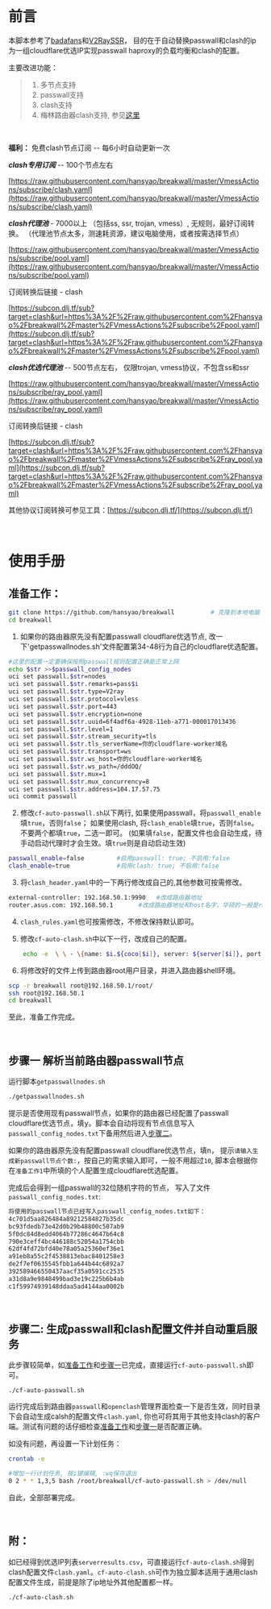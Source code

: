 # 前言

本脚本参考了[badafans](https://github.com/badafans/better-cloudflare-ip)和[V2RaySSR](https://github.com/V2RaySSR/cf-auto-passwall)， 目的在于自动替换passwall和clash的ip为一组cloudflare优选IP实现passwall haproxy的负载均衡和clash的配置。

主要改进功能：
>1. 多节点支持
>2. passwall支持
>3. clash支持
>4. 梅林路由器clash支持, 参见[这里](merlin/README.md)
<br>

**福利：** 免费clash节点订阅 -- 每6小时自动更新一次

***clash专用订阅*** -- 100个节点左右

[https://raw.githubusercontent.com/hansyao/breakwall/master/VmessActions/subscribe/clash.yaml](https://raw.githubusercontent.com/hansyao/breakwall/master/VmessActions/subscribe/clash.yaml)

***clash代理池*** - 7000以上 （包括ss, ssr, trojan, vmess）, 无规则，最好订阅转换。 （代理池节点太多，测速耗资源，建议电脑使用，或者按需选择节点）

[https://raw.githubusercontent.com/hansyao/breakwall/master/VmessActions/subscribe/pool.yaml](https://raw.githubusercontent.com/hansyao/breakwall/master/VmessActions/subscribe/pool.yaml)

订阅转换后链接 - clash

[https://subcon.dlj.tf/sub?target=clash&url=https%3A%2F%2Fraw.githubusercontent.com%2Fhansyao%2Fbreakwall%2Fmaster%2FVmessActions%2Fsubscribe%2Fpool.yaml](https://subcon.dlj.tf/sub?target=clash&url=https%3A%2F%2Fraw.githubusercontent.com%2Fhansyao%2Fbreakwall%2Fmaster%2FVmessActions%2Fsubscribe%2Fpool.yaml)


***clash优选代理池*** -- 500节点左右， 仅限trojan, vmess协议，不包含ss和ssr

[https://raw.githubusercontent.com/hansyao/breakwall/master/VmessActions/subscribe/ray_pool.yaml](https://raw.githubusercontent.com/hansyao/breakwall/master/VmessActions/subscribe/ray_pool.yaml)

订阅转换后链接 - clash

[https://subcon.dlj.tf/sub?target=clash&url=https%3A%2F%2Fraw.githubusercontent.com%2Fhansyao%2Fbreakwall%2Fmaster%2FVmessActions%2Fsubscribe%2Fray_pool.yaml](https://subcon.dlj.tf/sub?target=clash&url=https%3A%2F%2Fraw.githubusercontent.com%2Fhansyao%2Fbreakwall%2Fmaster%2FVmessActions%2Fsubscribe%2Fray_pool.yaml)


其他协议订阅转换可参见工具：[https://subcon.dlj.tf/](https://subcon.dlj.tf/)

<br>

# 使用手册

## 准备工作：


```bash
git clone https://github.com/hansyao/breakwall          # 克隆到本地电脑
cd breakwall
```

1. 如果你的路由器原先没有配置passwall cloudflare优选节点, 改一下'getpasswallnodes.sh'文件配置第34-48行为自己的cloudflare优选配置。

```bash
#这里的配置一定要确保按照passwall规则配置正确能正常上网
echo $str >>$passwall_config_nodes
uci set passwall.$str=nodes
uci set passwall.$str.remarks=pass$i
uci set passwall.$str.type=V2ray
uci set passwall.$str.protocol=vless
uci set passwall.$str.port=443
uci set passwall.$str.encryption=none
uci set passwall.$str.uuid=6f4adf6a-4928-11eb-a771-000017013436
uci set passwall.$str.level=1
uci set passwall.$str.stream_security=tls
uci set passwall.$str.tls_serverName=你的cloudflare-worker域名
uci set passwall.$str.transport=ws
uci set passwall.$str.ws_host=你的cloudflare-worker域名
uci set passwall.$str.ws_path=/dddOQ/
uci set passwall.$str.mux=1
uci set passwall.$str.mux_concurrency=8
uci set passwall.$str.address=104.17.57.75
uci commit passwall

```

2. 修改`cf-auto-passwall.sh`以下两行, 如果使用passwall，将`passwall_enable`填`true`，否则`false`； 如果使用clash, 将`clash_enable`填`true`，否则`false`。不要两个都填`true`，二选一即可。
(如果填`false`，配置文件也会自动生成，待手动启动代理时才会生效。填`true`则是自动启动生效)

```bash
passwall_enable=false         #启用passwall: true; 不启用:false
clash_enable=true             #启用clash: true; 不启用:false
```

3. 将`clash_header.yaml`中的一下两行修改成自己的,其他参数可按需修改。

```bash
external-controller: 192.168.50.1:9990   #改成路由器地址
router.asus.com: 192.168.50.1       #改成路由器地址和host名字，华硕的一般是router.asus.com。此行不重要，也可删除

```

4. `clash_rules.yaml`也可按需修改，不修改保持默认即可。

5. 修改`cf-auto-clash.sh`中以下一行，改成自己的配置。
```bash
    echo -e  \ \ - \{name: $i.${coco[$i]}, server: ${server[$i]}, port: 443, type: vmess, uuid: 231afacc-5082-11eb-badc-000adfdd60ef, alterId: 0, cipher: auto, tls: true, skip-cert-verify: false, network: ws, ws-path: /adfbdd, ws-headers: \{Host: your.cloudflare.workers.dev\}\} >>$clash

```

6. 将修改好的文件上传到路由器root用户目录，并进入路由器shell环境。

```bash
scp -r breakwall root@192.168.50.1/root/
ssh root@192.168.50.1
cd breakwall
```

至此，准备工作完成。

<br>

## 步骤一 解析当前路由器passwall节点

运行脚本`getpasswallnodes.sh`
```bash
./getpasswallnodes.sh
```

提示是否使用现有passwall节点，如果你的路由器已经配置了passwall cloudflare优选节点，填<kbd>y</kbd>。脚本会自动将现有节点信息写入`passwall_config_nodes.txt`下备用然后进入[步骤二](#步骤二)。

如果你的路由器原先没有配置passwall cloudflare优选节点，填<kbd>n</kbd>， 提示`请输入生成新passwall节点个数:`，按自己的需求输入即可，一般不用超过`10`, 脚本会根据你在`准备工作1`中所填的个人配置生成cloudflare优选配置。

完成后会得到一组passwall的32位随机字符的节点， 写入了文件`passwall_config_nodes.txt`:

```bash
将使用的passwall节点已经写入passwall_config_nodes.txt如下：
4c701d5aa826484a89212584827b35dc
bc93fdedb73e42d0b29b48800c507ab9
5f0dc84d8edd4064b77286c4647b64c8
790e3ceff4bc446188c52054a1754cbb
62df4fd72bfd40e78a05a25360ef36e1
a91eb8a55c2f4538813ebac8401258e3
de2f7ef0635545fbb1a644b44c6892a7
392589466550437aacf35a0591cc2535
a31d8a9e9848499bad3e19c225b6b4ab
c1f59974939148ddaa5ad4144aa0002b
```

<br>

## 步骤二: 生成passwall和clash配置文件并自动重启服务

此步骤较简单，如[准备工作](#准备工作)和[步骤一](#步骤一-解析当前路由器passwall节点)已完成，直接运行`cf-auto-passwall.sh`即可。

```
./cf-auto-passwall.sh
```
运行完成后到路由器`passwall`和`openclash`管理界面检查一下是否生效，同时目录下会自动生成calsh的配置文件`clash.yaml`, 你也可将其用于其他支持clash的客户端。测试有问题的话仔细检查[准备工作](#准备工作)和[步骤一](#步骤一-解析当前路由器passwall节点)是否配置正确。

如没有问题，再设置一下计划任务：
```bash
crontab -e

#增加一行计划任务, 按i键编辑, :wq保存退出
0 2 * * 1,3,5 bash /root/breakwall/cf-auto-passwall.sh > /dev/null      #添加礼拜一，三，五每天凌晨两点运行一次。可按需修改

```

自此，全部部署完成。

<br>

## 附：

如已经得到优选IP列表`serverresults.csv`，可直接运行`cf-auto-clash.sh`得到clash配置文件`clash.yaml`。`cf-auto-clash.sh`可作为独立脚本适用于通用clash配置文件生成，前提是除了ip地址外其他配置都一样。

```bash
./cf-auto-clash.sh

```


